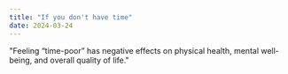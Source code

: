 ```yaml
---
title: "If you don't have time"
date: 2024-03-24
---
```


"Feeling “time-poor” has negative effects on physical health, mental well-being, and overall quality of life."
